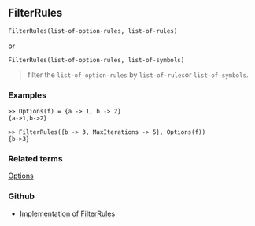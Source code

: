 ## FilterRules 

```
FilterRules(list-of-option-rules, list-of-rules)
```

or 

```
FilterRules(list-of-option-rules, list-of-symbols)
```

> filter the `list-of-option-rules` by `list-of-rules`or `list-of-symbols`.

### Examples

```
>> Options(f) = {a -> 1, b -> 2}
{a->1,b->2}

>> FilterRules({b -> 3, MaxIterations -> 5}, Options(f)) 
{b->3}
```

### Related terms 
[Options](Options.md)

### Github

* [Implementation of FilterRules](https://github.com/axkr/symja_android_library/blob/master/symja_android_library/matheclipse-core/src/main/java/org/matheclipse/core/builtin/PatternMatching.java#L672) 
